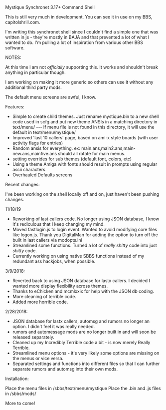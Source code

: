 Mystique Synchronet 3.17+ Command Shell

This is still very much in development. You can see it in use on my BBS, capitolshrill.com.

I'm writing this synchronet shell since I couldn't find a simple one that was written in js - they're mostly in BAJA and that prevented a lot of what I wanted to do. I'm pulling a lot of inspiration from various other BBS software.

NOTES: 

At this time I am not *officially* supporting this. It works and shouldn't break anything in particular though.

I am working on making it more generic so others can use it without any additional third party mods.

The default menu screens are awful, I know.

Features: 

* Simple to create child themes. Just rename mystique.bin to a new shell code used in scfg and put new theme ANSIs in a matching directory in text/menu/ --- If menu file is not found in this directory, it will use the default in text/menu/mystique/
* Improved 'last 10 callers' page, based on ami-x style boards (with user activity flags for entries)
* Random ansis for everything. ex: main.ans,main2.ans,main-new.ans,mainfive.ans should all rotate for main menus.
* setting overrides for sub themes (default font, colors, etc)
* Using a theme Amiga with fonts should result in prompts using regular ascii characters
* Overhauled Defaults screens


Recent changes:


I've been working on the shell locally off and on, just haven't been pushing changes.

11/18/19
* Reworking of last callers code. No longer using JSON database, I know it's rediculous that I keep changing my mind.
* Moved fastlogin.js to login event. Wanted to avoid modifying core files like logon.js. Thank you DigitalMan for adding the option to turn off the built in last callers via modopts.ini
* Streamlined some functions. Turned a lot of *really shitty* code into just *shitty* code.
* Currently working on using native SBBS functions instead of my redundant ass hackjobs, when possible.

3/9/2018:
* Reverted back to using JSON database for lastx callers. I decided I wanted more display flexibility across themes.
* Thanks to eChicken and mcmlxxix for help with the JSON db coding.
* More cleaning of terrible code.
* Added more horrible code.

2/28/2018:
* JSON database for lastx callers, automsg and rumors no longer an option. I didn't feel it was really needed.
* rumors and automessage mods are no longer built in and will soon be released separately.
* Cleaned up my Incredibly Terrible code a bit - is now merely Really Terrible.
* Streamlined menu options - it's very likely some options are missing on the menus or vice versa.
* Separated settings and functions into different files so that I can further separate rumors and automsg into their own mods.

Installation:

Place the menu files in /sbbs/text/menu/mystique
Place the .bin and .js files in /sbbs/mods/

More to come!


